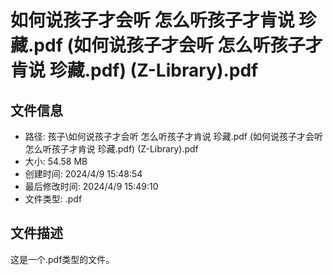 ﻿# 如何说孩子才会听 怎么听孩子才肯说 珍藏.pdf (如何说孩子才会听 怎么听孩子才肯说 珍藏.pdf) (Z-Library).pdf

## 文件信息
- 路径: 孩子\如何说孩子才会听 怎么听孩子才肯说 珍藏.pdf (如何说孩子才会听 怎么听孩子才肯说 珍藏.pdf) (Z-Library).pdf
- 大小: 54.58 MB
- 创建时间: 2024/4/9 15:48:54
- 最后修改时间: 2024/4/9 15:49:10
- 文件类型: .pdf

## 文件描述
这是一个.pdf类型的文件。

